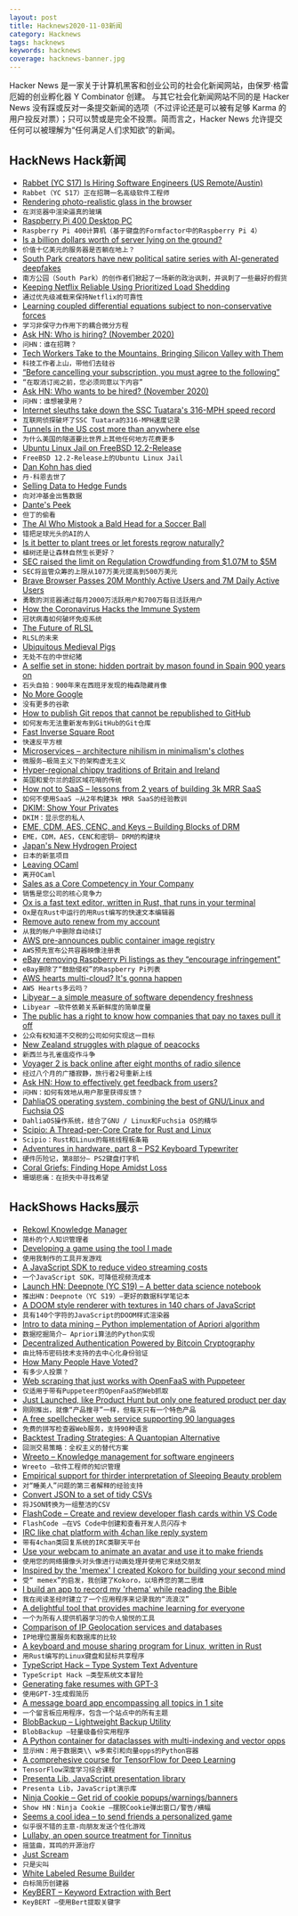 ```yaml
---
layout: post
title: Hacknews2020-11-03新闻
category: Hacknews
tags: hacknews
keywords: hacknews
coverage: hacknews-banner.jpg
---
```


Hacker News 是一家关于计算机黑客和创业公司的社会化新闻网站，由保罗·格雷厄姆的创业孵化器 Y Combinator 创建。
与其它社会化新闻网站不同的是 Hacker News 没有踩或反对一条提交新闻的选项（不过评论还是可以被有足够 Karma 的用户投反对票）；只可以赞或是完全不投票。简而言之，Hacker News 允许提交任何可以被理解为“任何满足人们求知欲”的新闻。

## HackNews Hack新闻


- [Rabbet (YC S17) Is Hiring Software Engineers (US Remote/Austin)](https://apply.workable.com/rabbet/j/EA0C679685/)
- `Rabbet（YC S17）正在招聘一名高级软件工程师`
- [Rendering photo-realistic glass in the browser](https://domenicobrz.github.io/webgl/projects/SSRefractionDepthPeeling/)
- `在浏览器中渲染逼真的玻璃`
- [Raspberry Pi 400 Desktop PC](https://www.raspberrypi.org/blog/raspberry-pi-400-the-70-desktop-pc/)
- `Raspberry Pi 400计算机（基于键盘的Formfactor中的Raspberry Pi 4）`
- [Is a billion dollars worth of server lying on the ground?](https://cerebralab.com/Is_a_billion-dollar_worth_of_server_lying_on_the_ground)
- `价值十亿美元的服务器是否躺在地上？`
- [South Park creators have new political satire series with AI-generated deepfakes](https://www.theregister.com/2020/11/02/in_brief_ai/)
- `南方公园（South Park）的创作者们掀起了一场新的政治讽刺，并讽刺了一些最好的假货`
- [Keeping Netflix Reliable Using Prioritized Load Shedding](https://netflixtechblog.com/keeping-netflix-reliable-using-prioritized-load-shedding-6cc827b02f94)
- `通过优先级减载来保持Netflix的可靠性`
- [Learning coupled differential equations subject to non-conservative forces](https://arxiv.org/abs/2010.11270)
- `学习非保守力作用下的耦合微分方程`
- [Ask HN: Who is hiring? (November 2020)](item?id=24969524)
- `问HN：谁在招聘？ `
- [Tech Workers Take to the Mountains, Bringing Silicon Valley with Them](https://www.wsj.com/articles/tech-workers-take-to-the-mountains-bringing-silicon-valley-with-them-11604242802)
- `科技工作者上山，带他们去硅谷`
- [“Before cancelling your subscription, you must agree to the following”](https://twitter.com/apenwarr/status/1322998961704210433)
- `“在取消订阅之前，您必须同意以下内容”`
- [Ask HN: Who wants to be hired? (November 2020)](item?id=24969522)
- `问HN：谁想被录用？ `
- [Internet sleuths take down the SSC Tuatara's 316-MPH speed record](https://newatlas.com/automotive/ssc-tuatara-speed-record-controversy/)
- `互联网侦探破坏了SSC Tuatara的316-MPH速度记录`
- [Tunnels in the US cost more than anywhere else](https://tunnelingonline.com/why-tunnels-in-the-us-cost-much-more-than-anywhere-else-in-the-world/)
- `为什么美国的隧道要比世界上其他任何地方花费更多`
- [Ubuntu Linux Jail on FreeBSD 12.2-Release](https://wiki.freebsd.org/LinuxJails)
- `FreeBSD 12.2-Release上的Ubuntu Linux Jail`
- [Dan Kohn has died](item?id=24968442)
- `丹·科恩去世了`
- [Selling Data to Hedge Funds](https://alternativedata.org/the-ultimate-guide-to-selling-data-to-hedge-funds/)
- `向对冲基金出售数据`
- [Dante's Peek](https://www.etymonline.com/columns/post/dante%27s-peek)
- `但丁的偷看`
- [The AI Who Mistook a Bald Head for a Soccer Ball](https://kottke.org/20/11/the-ai-who-mistook-a-bald-head-for-a-soccer-ball)
- `错把足球光头的AI的人`
- [Is it better to plant trees or let forests regrow naturally?](https://www.wired.com/story/is-it-better-to-plant-trees-or-let-forests-regrow-naturally)
- `植树还是让森林自然生长更好？`
- [SEC raised the limit on Regulation Crowdfunding from $1.07M to $5M](https://twitter.com/shl/status/1323311964823592960)
- `SEC将监管众筹的上限从107万美元提高到500万美元`
- [Brave Browser Passes 20M Monthly Active Users and 7M Daily Active Users](https://brave.com/20m-mau/)
- `勇敢的浏览器通过每月2000万活跃用户和700万每日活跃用户`
- [How the Coronavirus Hacks the Immune System](https://www.newyorker.com/magazine/2020/11/09/how-the-coronavirus-hacks-the-immune-system)
- `冠状病毒如何破坏免疫系统`
- [The Future of RLSL](http://maikklein.github.io/rlsl-update3/)
- `RLSL的未来`
- [Ubiquitous Medieval Pigs](https://www.laphamsquarterly.org/roundtable/ubiquitous-medieval-pigs)
- `无处不在的中世纪猪`
- [A selfie set in stone: hidden portrait by mason found in Spain 900 years on](https://www.theguardian.com/culture/2020/nov/01/a-selfie-set-in-stone-hidden-portrait-by-cheeky-mason-found-in-spain-900-years-on)
- `石头自拍：900年来在西班牙发现的梅森隐藏肖像`
- [No More Google](https://nomoregoogle.com/)
- `没有更多的谷歌`
- [How to publish Git repos that cannot be republished to GitHub](http://joeyh.name/blog/entry/how_to_publish_git_repos_that_cannot_be_republished_to_github/)
- `如何发布无法重新发布到GitHub的Git仓库`
- [Fast Inverse Square Root](https://timmmm.github.io/fast-inverse-square-root/)
- `快速反平方根`
- [Microservices – architecture nihilism in minimalism's clothes](https://vlfig.me/posts/microservices)
- `微服务–极简主义下的架构虚无主义`
- [Hyper-regional chippy traditions of Britain and Ireland](https://vittles.substack.com/p/the-hyper-regional-chippy-traditions)
- `英国和爱尔兰的超区域花哨的传统`
- [How not to SaaS – lessons from 2 years of building 3k MRR SaaS](https://twitter.com/HammadH4/status/1323400864892022784)
- `如何不使用SaaS –从2年构建3k MRR SaaS的经验教训`
- [DKIM: Show Your Privates](https://rya.nc/dkim-privates.html)
- `DKIM：显示您的私人`
- [EME, CDM, AES, CENC, and Keys – Building Blocks of DRM](https://ottverse.com/eme-cenc-cdm-aes-keys-drm-digital-rights-management/)
- `EME，CDM，AES，CENC和密钥– DRM的构建块`
- [Japan's New Hydrogen Project](https://techxplore.com/news/2020-11-ambitious-controversial-japan-hydrogen.html)
- `日本的新氢项目`
- [Leaving OCaml](https://blog.darklang.com/leaving-ocaml/)
- `离开OCaml`
- [Sales as a Core Competency in Your Company](https://21-lessons.com/sales-as-a-core-competency-in-your-company/)
- `销售是您公司的核心竞争力`
- [Ox is a fast text editor, written in Rust, that runs in your terminal](https://github.com/curlpipe/ox)
- `Ox是在Rust中运行的用Rust编写的快速文本编辑器`
- [Remove auto renew from my account](https://community.teamviewer.com/t5/General-Questions-EN/remove-auto-renew-from-my-account/m-p/51971/highlight/true#M25385)
- `从我的帐户中删除自动续订`
- [AWS pre-announces public container image registry](https://aws.amazon.com/blogs/containers/advice-for-customers-dealing-with-docker-hub-rate-limits-and-a-coming-soon-announcement/)
- `AWS预先宣布公共容器映像注册表`
- [eBay removing Raspberry Pi listings as they “encourage infringement”](https://twitter.com/lbhq/status/1323482627681198080)
- `eBay删除了“鼓励侵权”的Raspberry Pi列表`
- [AWS hearts multi-cloud? It's gonna happen](https://cloudirregular.substack.com/p/aws-hearts-multi-cloud-its-gonna)
- `AWS Hearts多云吗？`
- [Libyear – a simple measure of software dependency freshness](https://libyear.com/)
- `Libyear –软件依赖关系新鲜度的简单度量`
- [The public has a right to know how companies that pay no taxes pull it off](http://larrysummers.com/2020/11/02/many-companies-pay-nothing-in-taxes-the-public-has-a-right-to-know-how-they-pull-it-off/)
- `公众有权知道不交税的公司如何实现这一目标`
- [New Zealand struggles with plague of peacocks](https://www.theguardian.com/world/2020/oct/31/no-predators-plenty-to-eat-new-zealand-struggles-with-plague-of-peacocks)
- `新西兰与孔雀瘟疫作斗争`
- [Voyager 2 is back online after eight months of radio silence](https://www.theregister.com/2020/11/03/voyager_2_back_online/)
- `经过八个月的广播寂静，旅行者2号重新上线`
- [Ask HN: How to effectively get feedback from users?](item?id=24965115)
- `问HN：如何有效地从用户那里获得反馈？`
- [DahliaOS operating system, combining the best of GNU/Linux and Fuchsia OS](https://github.com/dahlia-os)
- `DahliaOS操作系统，结合了GNU / Linux和Fuchsia OS的精华`
- [Scipio: A Thread-per-Core Crate for Rust and Linux](https://www.datadoghq.com/blog/engineering/introducing-scipio/)
- `Scipio：Rust和Linux的每核线程板条箱`
- [Adventures in hardware, part 8 – PS2 Keyboard Typewriter](http://jborza.com/hardware/2020/10/31/hardware-adventures-8-ps2-typewriter.html)
- `硬件历险记，第8部分– PS2键盘打字机`
- [Coral Griefs: Finding Hope Amidst Loss](http://oceans.nautil.us/feature/633/coral-griefs-finding-hope-amidst-loss)
- `珊瑚悲痛：在损失中寻找希望`


## HackShows Hacks展示

- [ Rekowl Knowledge Manager](https://rekowl.com/)
- `简朴的个人知识管理者`
- [ Developing a game using the tool I made](https://victorribeiro.com/kingdomClone/)
- `使用我制作的工具开发游戏`
- [ A JavaScript SDK to reduce video streaming costs](https://api.peervadoo.com/test)
- `一个JavaScript SDK，可降低视频流成本`
- [Launch HN: Deepnote (YC S19) – A better data science notebook](item?id=24942797)
- `推出HN：Deepnote（YC S19）–更好的数据科学笔记本`
- [ A DOOM style renderer with textures in 140 chars of JavaScript](https://www.dwitter.net/d/20436)
- `具有140个字符的JavaScript的DOOM样式渲染器`
- [ Intro to data mining – Python implementation of Apriori algorithm](https://github.com/chonyy/apriori_python)
- `数据挖掘简介– Apriori算法的Python实现`
- [ Decentralized Authentication Powered by Bitcoin Cryptography](https://starfish.computer)
- `由比特币密码技术支持的去中心化身份验证`
- [ How Many People Have Voted?](https://howmanypeoplevoted.com/)
- `有多少人投票？`
- [ Web scraping that just works with OpenFaaS with Puppeteer](https://www.openfaas.com/blog/puppeteer-scraping/)
- `仅适用于带有Puppeteer的OpenFaaS的Web抓取`
- [ Just Launched, like Product Hunt but only one featured product per day](https://just-launched.dev)
- `刚刚推出，就像“产品搜寻”一样，但每天只有一个特色产品`
- [ A free spellchecker web service supporting 90 languages](https://spell.toolforge.org/)
- `免费的拼写检查器Web服务，支持90种语言`
- [ Backtest Trading Strategies: A Quantopian Alternative](https://www.tradytics.com/backtester)
- `回测交易策略：全权主义的替代方案`
- [ Wreeto – Knowledge management for software engineers](https://wreeto.com)
- `Wreeto –软件工程师的知识管理`
- [ Empirical support for thirder interpretation of Sleeping Beauty problem](https://github.com/seisvelas/SleepingJulia/blob/main/sleeping.jl.ipynb)
- `对“睡美人”问题的第三者解释的经验支持`
- [ Convert JSON to a set of tidy CSVs](https://github.com/uktrade/tidy-json-to-csv)
- `将JSON转换为一组整洁的CSV`
- [ FlashCode – Create and review developer flash cards within VS Code](https://marketplace.visualstudio.com/items?itemName=codespaces-Contrib.flashcode)
- `FlashCode –在VS Code中创建和查看开发人员闪存卡`
- [ IRC like chat platform with 4chan like reply system](item?id=24955109)
- `带有4chan类回复系统的IRC类聊天平台`
- [ Use your webcam to animate an avatar and use it to make friends](https://alto.lol)
- `使用您的网络摄像头对头像进行动画处理并使用它来结交朋友`
- [ Inspired by the 'memex' I created Kokoro for building your second mind](item?id=24943014)
- `受“ memex”的启发，我创建了Kokoro，以培养您的第二思维`
- [ I build an app to record my 'rhema' while reading the Bible](https://deeperingod.com)
- `我在阅读圣经时建立了一个应用程序来记录我的“流浪汉”`
- [ A delightful tool that provides machine learning for everyone](https://github.com/nidhaloff/igel/tree/master)
- `一个为所有人提供机器学习的令人愉悦的工具`
- [ Comparison of IP Geolocation services and databases](https://resolve.rs/ip/geolocation.html)
- `IP地理位置服务和数据库的比较`
- [ A keyboard and mouse sharing program for Linux, written in Rust](https://github.com/htrefil/rkvm)
- `用Rust编写的Linux键盘和鼠标共享程序`
- [ TypeScript Hack – Type System Text Adventure](https://ricklove.me/typescript-type-system-adventure)
- `TypeScript Hack –类型系统文本冒险`
- [ Generating fake resumes with GPT-3](https://gpt3.jsonresume.org/)
- `使用GPT-3生成假简历`
- [ A message board app encompassing all topics in 1 site](https://cliqbeta.herokuapp.com/)
- `一个留言板应用程序，包含一个站点中的所有主题`
- [ BlobBackup – Lightweight Backup Utility](https://blobbackup.com)
- `BlobBackup –轻量级备份实用程序`
- [ A Python container for dataclasses with multi-indexing and vector opps](https://github.com/joshlk/dataclassframe)
- `显示HN：用于数据类\\ w多索引和向量opps的Python容器`
- [ A comprehesive course for TensorFlow for Deep Learning](https://github.com/instillai/TensorFlow-Course)
- `TensorFlow深度学习综合课程`
- [ Presenta Lib, JavaScript presentation library](https://lib.presenta.cc/)
- `Presenta Lib，JavaScript演示库`
- [ Ninja Cookie – Get rid of cookie popups/warnings/banners](https://ninja-cookie.com/)
- `Show HN：Ninja Cookie –摆脱Cookie弹出窗口/警告/横幅`
- [ Seems a cool idea – to send friends a personalized game](https://codeguppy.com/run.html?ad/snk_adrian)
- `似乎很不错的主意-向朋友发送个性化游戏`
- [ Lullaby, an open source treatment for Tinnitus](https://uselullaby.com)
- `摇篮曲，耳鸣的开源治疗`
- [ Just Scream](https://justscream.baby)
- `只是尖叫`
- [ White Labeled Resume Builder](https://www.rezi.io/white-label-resume-builder)
- `白标简历创建器`
- [ KeyBERT – Keyword Extraction with Bert](https://github.com/MaartenGr/KeyBERT/)
- `KeyBERT –使用Bert提取关键字`

